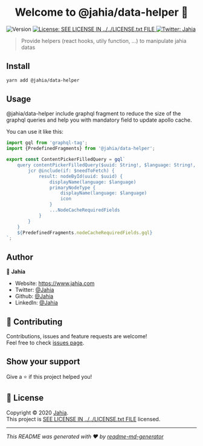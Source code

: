 <h1 align="center">Welcome to @jahia/data-helper 👋</h1>
<p>
  <img alt="Version" src="https://img.shields.io/badge/version-1.0.0-blue.svg?cacheSeconds=2592000" />
  <a href="../../LICENSE.txt" target="_blank">
    <img alt="License: SEE LICENSE IN ../../LICENSE.txt FILE" src="https://img.shields.io/badge/License-SEE LICENSE IN ../../LICENSE.txt FILE-yellow.svg" />
  </a>
  <a href="https://twitter.com/Jahia" target="_blank">
    <img alt="Twitter: Jahia" src="https://img.shields.io/twitter/follow/Jahia.svg?style=social" />
  </a>
</p>

> Provide helpers (react hooks, utily function, ...) to manipulate jahia datas

## Install

```sh
yarn add @jahia/data-helper
```

## Usage

@jahia/data-helper include graphql fragment to reduce the size of the graphql queries and help you with mandatory field to update apollo cache.

You can use it like this:

```js
import gql from 'graphql-tag';
import {PredefinedFragments} from '@jahia/data-helper';

export const ContentPickerFilledQuery = gql`
    query contentPickerFilledQuery($uuid: String!, $language: String!, $needToFetch: Boolean!) {
        jcr @include(if: $needToFetch) {
            result: nodeById(uuid: $uuid) {
                displayName(language: $language)
                primaryNodeType {
                    displayName(language: $language)
                    icon
                }
                ...NodeCacheRequiredFields
            }
        }
    }
    ${PredefinedFragments.nodeCacheRequiredFields.gql}
`;
```

## Author

👤 **Jahia**

* Website: https://www.jahia.com
* Twitter: [@Jahia](https://twitter.com/Jahia)
* Github: [@Jahia](https://github.com/Jahia)
* LinkedIn: [@Jahia](https://linkedin.com/in/Jahia)

## 🤝 Contributing

Contributions, issues and feature requests are welcome!<br />Feel free to check [issues page](https://jira.jahia.org/).

## Show your support

Give a ⭐️ if this project helped you!

## 📝 License

Copyright © 2020 [Jahia](https://github.com/Jahia).<br />
This project is [SEE LICENSE IN ../../LICENSE.txt FILE](../../LICENSE.txt) licensed.

***
_This README was generated with ❤️ by [readme-md-generator](https://github.com/kefranabg/readme-md-generator)_

